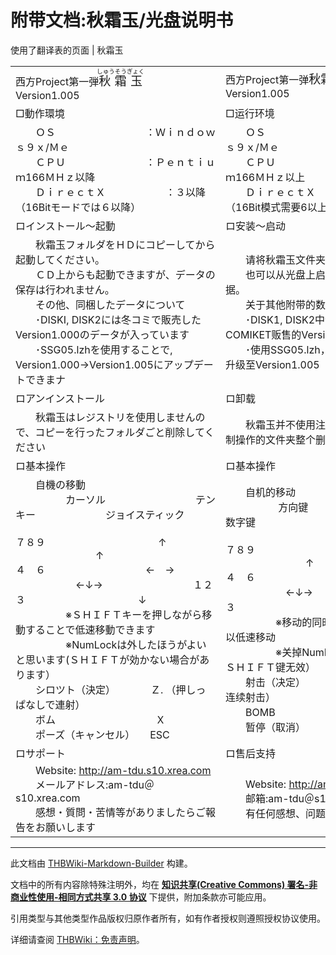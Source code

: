 # 附带文档:秋霜玉/光盘说明书

<!-- source html: G:\repos\THBWiki-Markdown-Builder\THBWikiMarkdown\Temp\main\8\82\ns506%3A%E7%A7%8B%E9%9C%9C%E7%8E%89%2F%E5%85%89%E7%9B%98%E8%AF%B4%E6%98%8E%E4%B9%A6.html -->

使用了翻译表的页面 | 秋霜玉

  
  

  


<table><tbody><tr class="tt-content-right" id="=-1" data-pos="&#91;&quot;=&quot;,1&#93;"><td class="tt-jar" lang="ja"><div class="poem">西方Project第一弾<big><ruby lang="ja"><rb>秋霜玉</rb><rp> (</rp><rt>しゅうそうぎょく</rt><rp>) </rp></ruby></big><br>Version1.005</div></td><td class="tt-zhr" lang="zh"><div class="poem">西方Project第一弹<big>秋霜玉</big><br>Version1.005</div></td></tr><tr class="tt-content-header" id="=-2" data-pos="&#91;&quot;=&quot;,2&#93;"><td class="tt-jah" lang="ja"><div class="poem">□動作環境</div></td><td class="tt-zhh" lang="zh"><div class="poem">□运行环境</div></td></tr><tr class="tt-content" id="=-3" data-pos="&#91;&quot;=&quot;,3&#93;"><td class="tt-ja" lang="ja"><div class="poem">　　ＯＳ　　　　　　　　　：Ｗｉｎｄｏｗｓ９ｘ/Ｍｅ<br>　　ＣＰＵ　　　　　　　　：Ｐｅｎｔｉｕｍ166ＭＨｚ以降<br>　　ＤｉｒｅｃｔＸ　　　　　　：３以降（16Bitモードでは６以降）</div></td><td class="tt-zh" lang="zh"><div class="poem">　　ＯＳ　　　　　　　　　：Ｗｉｎｄｏｗｓ９ｘ/Ｍｅ<br>　　ＣＰＵ　　　　　　　　：Ｐｅｎｔｉｕｍ166ＭＨｚ以上<br>　　ＤｉｒｅｃｔＸ　　　　　　：３以上（16Bit模式需要6以上）</div></td></tr><tr class="tt-content-header" id="=-4" data-pos="&#91;&quot;=&quot;,4&#93;"><td class="tt-jah" lang="ja"><div class="poem">ロインストール～起動</div></td><td class="tt-zhh" lang="zh"><div class="poem">ロ安装～启动</div></td></tr><tr class="tt-content" id="=-5" data-pos="&#91;&quot;=&quot;,5&#93;"><td class="tt-ja" lang="ja"><div class="poem">　　秋霜玉フォルダをＨＤにコピーしてから起動してください。<br>　　ＣＤ上からも起動できますが、データの保存は行われません。<br>　　その他、同梱したデータについて<br>　　･DISKI, DISK2には冬コミで販売したVersion1.000のデータが入っています<br>　　･SSG05.lzhを使用することで, Version1.000-&gt;Version1.005にアップデートできまナ</div></td><td class="tt-zh" lang="zh"><div class="poem">　　请将秋霜玉文件夹复制到硬盘后启动。<br>　　也可以从光盘上启动，不过无法保存数据。<br>　　关于其他附带的数据<br>　　･DISK1, DISK2中包含曾在冬季COMIKET贩售的Version1.000的数据<br>　　･使用SSG05.lzh，可以从Version1.000升级至Version1.005</div></td></tr><tr class="tt-content-header" id="=-6" data-pos="&#91;&quot;=&quot;,6&#93;"><td class="tt-jah" lang="ja"><div class="poem">ロアンインストール</div></td><td class="tt-zhh" lang="zh"><div class="poem">ロ卸载</div></td></tr><tr class="tt-content" id="=-7" data-pos="&#91;&quot;=&quot;,7&#93;"><td class="tt-ja" lang="ja"><div class="poem">　　秋霜玉はレジストリを使用しませんので、コピーを行ったフォルダごと削除してください</div></td><td class="tt-zh" lang="zh"><div class="poem">　　秋霜玉并不使用注册表，只需把执行过复制操作的文件夹整个删除即可</div></td></tr><tr class="tt-content-header" id="=-8" data-pos="&#91;&quot;=&quot;,8&#93;"><td class="tt-jah" lang="ja"><div class="poem">ロ基本操作</div></td><td class="tt-zhh" lang="zh"><div class="poem">ロ基本操作</div></td></tr><tr class="tt-content" id="=-9" data-pos="&#91;&quot;=&quot;,9&#93;"><td class="tt-ja" lang="ja"><div class="poem">　　自機の移動<br>　　　　　カーソル　　　　　　　　　テンキー　　　　　　　ジョイスティック<br>　　　　　　　　　　　　　　　　　　　　７８９ 　　　　　　　　　　　↑<br>　　　　　　　　↑　　　　　　　　　　　４　６　　　　　　　　　　←　→<br> 　　　　　　←↓→　　　　　　　　　１２３ 　　　　　　　　　　　↓<br>　　　　　※ＳＨＩＦＴキーを押しながら移動することで低速移動できます<br>　　　　　※NumLockは外したほうがよいと思います(ＳＨＩＦＴが効かない場合があります）<br>　　シロツト（決定）　　　　Ｚ. （押しっぱなしで連射）<br>　　ボム　　　　　　　　　　Ｘ<br>　　ポーズ（キャンセル）　　ESC</div></td><td class="tt-zh" lang="zh"><div class="poem">　　自机的移动<br>　　　　 　方向键　　　　　　　　　　　数字键　　　　　　　　　　　摇杆<br>　　　　　　　　　　　　　　　　　　　　７８９ 　　　　　　　　　　　↑<br>　　　　　　　　↑　　　　　　　　　　　４　６　　　　　　　　　　←　→<br> 　　　　　　←↓→　　　　　　　　　１２３ 　　　　　　　　　　　↓<br>　　　　　※移动的同时按住ＳＨＩＦＴ键可以低速移动<br>　　　　　※关掉NumLock比较好（有可能ＳＨＩＦＴ键无效）<br>　　射击（决定）　　　　Ｚ. （按住不放可连续射击）<br>　　BOMB　　　　　　　　Ｘ<br>　　暂停（取消）　　　　ESC</div></td></tr><tr class="tt-content-header" id="=-10" data-pos="&#91;&quot;=&quot;,10&#93;"><td class="tt-jah" lang="ja"><div class="poem">ロサポート</div></td><td class="tt-zhh" lang="zh"><div class="poem">ロ售后支持</div></td></tr><tr class="tt-content" id="=-11" data-pos="&#91;&quot;=&quot;,11&#93;"><td class="tt-ja" lang="ja"><div class="poem">　　Website: <a rel="nofollow" class="external free" href="http://am-tdu.s10.xrea.com">http://am-tdu.s10.xrea.com</a><br>　　メールアドレス:am-tdu＠s10.xrea.com<br>　　感想・質問・苦情等がありましたらご報告をお願いします</div></td><td class="tt-zh" lang="zh"><div class="poem">　　Website: <a rel="nofollow" class="external free" href="http://am-tdu.s10.xrea.com">http://am-tdu.s10.xrea.com</a><br>　　邮箱:am-tdu＠s10.xrea.com<br>　　有任何感想、问题、意见烦请报告给我</div></td></tr></tbody></table>


  
  

  





---

此文档由 [THBWiki-Markdown-Builder](https://github.com/Delsin-Yu/THBWiki-Markdown-Builder) 构建。

文档中的所有内容除特殊注明外，均在 [**知识共享(Creative Commons) 署名-非商业性使用-相同方式共享 3.0 协议**](https://creativecommons.org/licenses/by-sa/3.0/deed.zh-hans) 下提供，附加条款亦可能应用。

引用类型与其他类型作品版权归原作者所有，如有作者授权则遵照授权协议使用。

详细请查阅 [THBWiki：免责声明](https://thbwiki.cc/THBWiki:%E5%85%8D%E8%B4%A3%E5%A3%B0%E6%98%8E)。

